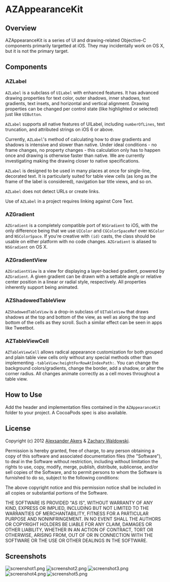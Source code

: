 AZAppearanceKit
===============


Overview
--------
AZAppearanceKit is a series of UI and drawing-related Objective-C components primarily targetted at iOS. They may incidentally work on OS X, but it is not the primary target.

Components
----------

### AZLabel

`AZLabel` is a subclass of `UILabel` with enhanced features. It has advanced drawing properties for text color, outer shadows, inner shadows, text gradients, text insets, and horizontal and vertical alignment. Drawing properties can be changed per control state (like highlighted or selected) just like `UIButton`.

`AZLabel` supports all native features of UILabel, including `numberOfLines`, text truncation, and attributed strings on iOS 6 or above.

Currently, `AZLabel`'s method of calculating how to draw gradients and shadows is intensive and slower than native. Under ideal conditions - no frame changes, no property changes - this calculation only has to happen once and drawing is otherwise faster than native. We are currently investigating making the drawing closer to native specifications.

`AZLabel` is designed to be used in many places at once for single-line, decorated text. It is particularly suited for table view cells (as long as the frame of the label is considered), navigation bar title views, and so on.

`AZLabel` does not detect URLs or create links.

Use of `AZLabel` in a project requires linking against Core Text.

### AZGradient

`AZGradient` is a completely compatible port of `NSGradient` to iOS, with the only difference being that we use `UIColor` and `CGColorSpaceRef` over `NSColor` and `NSColorSpace`. If you're creative with `(id)` casts, the class should be usable on either platform with no code changes. `AZGradient` is aliased to `NSGradient` on OS X.

### AZGradientView

`AZGradientView` is a view for displaying a layer-backed gradient, powered by `AZGradient`. A given gradient can be drawn with a settable angle or relative center position in a linear or radial style, respectively. All properties inherently support being animated.

### AZShadowedTableView

`AZShadowedTableView` is a drop-in subclass of `UITableView` that draws shadows at the top and bottom of the view, as well as along the top and bottom of the cells as they scroll. Such a similar effect can be seen in apps like Tweetbot.

### AZTableViewCell

`AZTableViewCell` allows radical appearance customization for both grouped and plain table view cells only without any special methods other than implementing `-tableView:heightForRowAtIndexPath:`. You can change the background colors/gradients, change the border, add a shadow, or alter the corner radius. All changes animate correctly as a cell moves throughout a table view.

How to Use
----------

Add the header and implementation files contained in the `AZAppearanceKit` folder to your project. A CocoaPods spec is also available.


License
-------

Copyright (c) 2012 [Alexsander Akers](http://alexsander.ca) & [Zachary Waldowski](http://dzzy.us).

Permission is hereby granted, free of charge, to any person obtaining a copy of this software and associated documentation files (the "Software"), to deal in the Software without restriction, including without limitation the rights to use, copy, modify, merge, publish, distribute, sublicense, and/or sell copies of the Software, and to permit persons to whom the Software is furnished to do so, subject to the following conditions:

The above copyright notice and this permission notice shall be included in all copies or substantial portions of the Software.

THE SOFTWARE IS PROVIDED "AS IS", WITHOUT WARRANTY OF ANY KIND, EXPRESS OR IMPLIED, INCLUDING BUT NOT LIMITED TO THE WARRANTIES OF MERCHANTABILITY, FITNESS FOR A PARTICULAR PURPOSE AND NONINFRINGEMENT. IN NO EVENT SHALL THE AUTHORS OR COPYRIGHT HOLDERS BE LIABLE FOR ANY CLAIM, DAMAGES OR OTHER LIABILITY, WHETHER IN AN ACTION OF CONTRACT, TORT OR OTHERWISE, ARISING FROM, OUT OF OR IN CONNECTION WITH THE SOFTWARE OR THE USE OR OTHER DEALINGS IN THE SOFTWARE.


Screenshots
-----------

![screenshot1.png](screenshot1.png)
![screenshot2.png](screenshot2.png)
![screenshot3.png](screenshot3.png)
![screenshot4.png](screenshot4.png)
![screenshot5.png](screenshot5.png)

